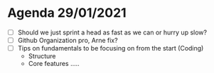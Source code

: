 
# Agenda 29/01/2021
- [ ] Should we just sprint a head as fast as we can or hurry up slow?
- [ ] Github Organization pro, Arne fix?
- [ ] Tips on fundamentals to be focusing on from the start (Coding)
  - Structure
  - Core features
  .....

